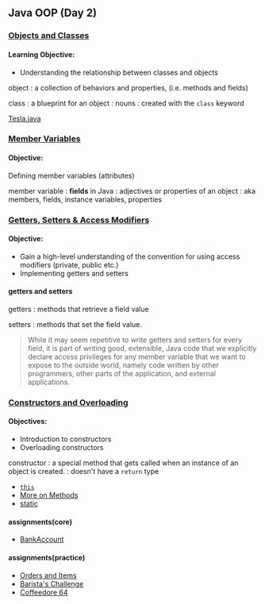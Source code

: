 ## Java OOP (Day 2)

### [Objects and Classes](https://login.codingdojo.com/m/315/9380/63306)

#### Learning Objective:
- Understanding the relationship between classes and objects

object
: a collection of behaviors and properties, (i.e. methods and fields)

class
: a blueprint for an object
: nouns
: created with the `class` keyword

[Tesla.java](./demos/oop/tesla/Tesla.java)


### [Member Variables](https://login.codingdojo.com/m/315/9380/63308)

#### Objective:
Defining member variables (attributes)

member variable
: **fields** in Java
: adjectives or properties of an object
: aka members, fields, instance variables, properties

### [Getters, Setters & Access Modifiers](https://login.codingdojo.com/m/315/9380/64177)

####  Objective:
- Gain a high-level understanding of the convention for using access modifiers (private, public etc.)
- Implementing getters and setters

#### getters and setters

getters 
: methods that retrieve a field value 

setters 
: methods that set the field value. 

> While it may seem repetitive to write getters and setters for every field, it is part of writing good, extensible, Java code that we explicitly declare access privileges for any member variable that we want to expose to the outside world, namely code written by other programmers, other parts of the application, and external applications.


### [Constructors and Overloading](https://login.codingdojo.com/m/315/9380/63309)

#### Objectives:
- Introduction to constructors
- Overloading constructors

constructor
: a special method that gets called when an instance of an object is created.
: doesn't have a `return` type



- [`this`](https://login.codingdojo.com/m/315/9380/63310)
- [More on Methods](https://login.codingdojo.com/m/315/9380/63307)
- [static](https://login.codingdojo.com/m/315/9380/63318)


#### assignments(core)

- [BankAccount](https://login.codingdojo.com/m/315/9380/64118)

#### assignments(practice)

- [Orders and Items](https://login.codingdojo.com/m/315/9380/63311)
- [Barista's Challenge](https://login.codingdojo.com/m/315/9380/64109)
- [Coffeedore 64](https://login.codingdojo.com/m/315/9380/64446)

